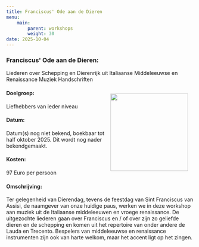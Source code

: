 ```yaml
---
title: Franciscus' Ode aan de Dieren
menu:
    main:
        parent: workshops
        weight: 30
date: 2025-10-04
---
```

### Franciscus' Ode aan de Dieren: 
Liederen over Schepping en Dierenrijk uit Italiaanse Middeleeuwse en Renaissance Muziek Handschriften

<img src="../images/Altissimu.png" style="width: 13rem; float: right; margin:1rem">

#### Doelgroep:
Liefhebbers van ieder niveau
#### Datum:
Datum(s) nog niet bekend, boekbaar tot half oktober 2025. Dit wordt nog nader bekendgemaakt.
#### Kosten: 
97 Euro per persoon
#### Omschrijving:
Ter gelegenheid van Dierendag, tevens de feestdag van Sint Franciscus van Assisi, de naamgever van onze huidige paus, werken we in deze workshop aan muziek uit de Italiaanse middeleeuwen en vroege renaissance. De uitgezochte liederen gaan over Franciscus en / of over zijn zo geliefde dieren en de schepping en komen uit het repertoire van onder andere de Lauda en Trecento. Bespelers van middeleeuwse en renaissance instrumenten zijn ook van harte welkom, maar het accent ligt op het zingen.